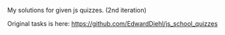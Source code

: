 My solutions for given js quizzes.
(2nd iteration)

Original tasks is here: https://github.com/EdwardDiehl/js_school_quizzes
